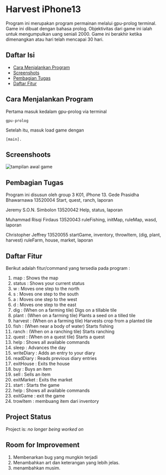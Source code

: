 
# Harvest iPhone13
Program ini merupakan program permainan melalui gpu-prolog terminal.
Game ini dibuat dengan bahasa prolog. Objektivitas dari game ini ialah untuk mengumpulkan uang seniali 2000. Game ini berakhir ketika dimenangkan atau hari telah mencapai 30 hari.

## Daftar Isi
* [Cara Menjalankan Program](#cara-menjalankan-program)
* [Screenshots](#screenshoots)
* [Pembagian Tugas](#pembagian-tugas)
* [Daftar Fitur](#daftar-isi)


## Cara Menjalankan Program
Pertama masuk kedalam gpu-prolog via terminal
```
gpu-prolog
```

Setelah itu, masuk load game dengan 
```
[main].
```

## Screenshoots
![tampilan awal game](https://i.imgur.com/7QC7XQm.png)

## Pembagian Tugas

Program ini disusun oleh group 3 K01, iPhone 13. 
Gede Prasidha Bhawarnawa 13520004
Start, quest, ranch, laporan

Jeremy S.O.N. Simbolon 13520042
Help, status, laporan

Muhammad Risqi Firdaus 13520043
ruleFishing, initMap, ruleMap, wasd, laporan

Christopher Jeffrey 13520055
startGame, inventory, throwItem, (dig, plant, harvest)  ruleFarm, house, market, laporan



## Daftar Fitur

Berikut adalah fitur/command yang tersedia pada program :

1.  map     : Shows the map
2.  status  : Shows your current status
3.  w       : Moves one step to the north
4.  s       : Moves one step to the south
5.  a       : Moves one step to the west
6.  d       : Moves one step to the east
7.  dig     : (When on a farming tile) Digs on a tillable tile
8.  plant   : (When on a farming tile) Plants a seed on a tilled tile
9.  harvest : (When on a farming tile) Harvests crop from a planted tile
10. fish    : (When near a body of water) Starts fishing
11. ranch   : (When on a ranching tile) Starts ranching
12. quest   : (When on a quest tile) Starts a quest
13. help    : Shows all available commands
14. sleep      : Advances the day
15. writeDiary : Adds an entry to your diary
16. readDiary  : Reads previous diary entries
17. exitHouse  : Exits the house
18. buy        : Buys an item
19. sell       : Sells an item
20. exitMarket : Exits the market
21. start     : Starts the game
22. help      : Shows all available commands
23. exitGame  : exit the game
24. trowItem  : membuang item dari inventory


## Project Status
Project is:  _no longer being worked on_


## Room for Improvement
1. Membenarkan bug yang mungkin terjadi
2. Menambahkan art dan keterangan yang lebih jelas.
3. menambahkan musim.
